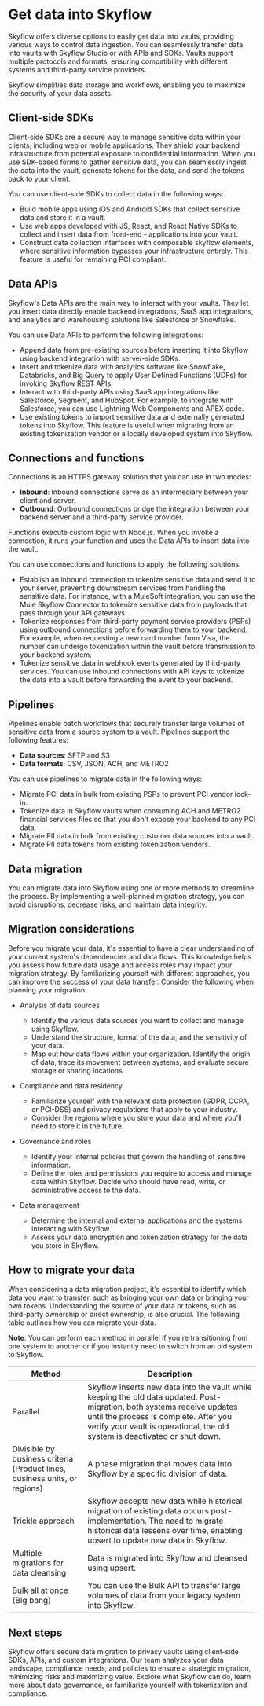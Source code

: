 # Get data into Skyflow

Skyflow offers diverse options to easily get data into vaults, providing various ways to control data ingestion. You can seamlessly transfer data into vaults with Skyflow Studio or with APIs and SDKs. Vaults support multiple protocols and formats, ensuring compatibility with different systems and third-party service providers.

Skyflow simplifies data storage and workflows, enabling you to maximize the security of your data assets.

## Client-side SDKs

Client-side SDKs are a secure way to manage sensitive data within your clients, including web or mobile applications. They shield your backend infrastructure from potential exposure to confidential information. When you use SDK-based forms to gather sensitive data, you can seamlessly ingest the data into the vault, generate tokens for the data, and send the tokens back to your client.

You can use client-side SDKs to collect data in the following ways:

- Build mobile apps using iOS and Android SDKs that collect sensitive data and store it in a vault.
- Use web apps developed with JS, React, and React Native SDKs to collect and insert data from front-end - applications into your vault.
- Construct data collection interfaces with composable skyflow elements, where sensitive information bypasses your infrastructure entirely. This feature is useful for remaining PCI compliant.

## Data APIs

Skyflow's Data APIs are the main way to interact with your vaults. They let you insert data directly enable backend integrations, SaaS app integrations, and analytics and warehousing solutions like Salesforce or Snowflake.

You can use Data APIs to perform the following integrations:

- Append data from pre-existing sources before inserting it into Skyflow using backend integration with server-side SDKs.
- Insert and tokenize data with analytics software like Snowflake, Databricks, and Big Query to apply User Defined Functions (UDFs) for invoking Skyflow REST APIs.
- Interact with third-party APIs using SaaS app integrations like Salesforce, Segment, and HubSpot. For example, to integrate with Salesforce, you can use Lightning Web Components and APEX code.
- Use existing tokens to import sensitive data and externally generated tokens into Skyflow. This feature is useful when migrating from an existing tokenization vendor or a locally developed system into Skyflow.

## Connections and functions

Connections is an HTTPS gateway solution that you can use in two modes:

- **Inbound**: Inbound connections serve as an intermediary between your client and server.
- **Outbound**: Outbound connections bridge the integration between your backend server and a third-party service provider.
  
Functions execute custom logic with Node.js. When you invoke a connection, it runs your function and uses the Data APIs to insert data into the vault.

You can use connections and functions to apply the following solutions.

- Establish an inbound connection to tokenize sensitive data and send it to your server, preventing downstream services from handling the sensitive data. For instance, with a MuleSoft integration, you can use the Mule Skyflow Connector to tokenize sensitive data from payloads that pass through your API gateways.
- Tokenize responses from third-party payment service providers (PSPs) using outbound connections before forwarding them to your backend. For example, when requesting a new card number from Visa, the number can undergo tokenization within the vault before transmission to your backend system.
- Tokenize sensitive data in webhook events generated by third-party services. You can use inbound connections with API keys to tokenize the data into a vault before forwarding the event to your backend.

## Pipelines

Pipelines enable batch workflows that securely transfer large volumes of sensitive data from a source system to a vault. Pipelines support the following features:

- **Data sources**: SFTP and S3
- **Data formats**: CSV, JSON, ACH, and METRO2

You can use pipelines to migrate data in the following ways:

- Migrate PCI data in bulk from existing PSPs to prevent PCI vendor lock-in.
- Tokenize data in Skyflow vaults when consuming ACH and METRO2 financial services files so that you don't expose your backend to any PCI data.
- Migrate PII data in bulk from existing customer data sources into a vault.
- Migrate PII data tokens from existing tokenization vendors.

## Data migration

You can migrate data into Skyflow using one or more methods to streamline the process. By implementing a well-planned migration strategy, you can avoid disruptions, decrease risks, and maintain data integrity.

## Migration considerations

Before you migrate your data, it's essential to have a clear understanding of your current system's dependencies and data flows. This knowledge helps you assess how future data usage and access roles may impact your migration strategy. By familiarizing yourself with different approaches, you can improve the success of your data transfer. Consider the following when planning your migration:

- Analysis of data sources

  - Identify the various data sources you want to collect and manage using Skyflow.
  - Understand the structure, format of the data, and the sensitivity of your data.
  - Map out how data flows within your organization. Identify the origin of data, trace its movement between systems, and evaluate secure storage or sharing locations.

- Compliance and data residency

  - Familiarize yourself with the relevant data protection (GDPR, CCPA, or PCI-DSS) and privacy regulations that apply to your industry.
  - Consider the regions where you store your data and where you'll need to store it in the future.

- Governance and roles

  - Identify your internal policies that govern the handling of sensitive information.
  - Define the roles and permissions you require to access and manage data within Skyflow. Decide who should have read, write, or administrative access to the data.

- Data management

  - Determine the internal and external applications and the systems interacting with Skyflow.
  - Assess your data encryption and tokenization strategy for the data you store in Skyflow.

## How to migrate your data

When considering a data migration project, it's essential to identify which data you want to transfer, such as bringing your own data or bringing your own tokens. Understanding the source of your data or tokens, such as third-party ownership or direct ownership, is also crucial. The following table outlines how you can migrate your data.

**Note**: You can perform each method in parallel if you're transitioning from one system to another or if you instantly need to switch from an old system to Skyflow.

| Method  | Description |
| ------------- | ------------- |
| Parallel  | Skyflow inserts new data into the vault while keeping the old data updated. Post-migration, both systems receive updates until the process is complete. After you verify your vault is operational, the old system is deactivated or shut down.  |
| Divisible by business criteria (Product lines, business units, or regions)  | A phase migration that moves data into Skyflow by a specific division of data.  |
| Trickle approach | Skyflow accepts new data while historical migration of existing data occurs post-implementation. The need to migrate historical data lessens over time, enabling upsert to update new data in Skyflow. |
| Multiple migrations for data cleansing | Data is migrated into Skyflow and cleansed using upsert. |
| Bulk all at once (Big bang) | You can use the Bulk API to transfer large volumes of data from your legacy system into Skyflow. |

## Next steps

Skyflow offers secure data migration to privacy vaults using client-side SDKs, APIs, and custom integrations. Our team analyzes your data landscape, compliance needs, and policies to ensure a strategic migration, minimizing risks and maximizing value. Explore what Skyflow can do, learn more about data governance, or familiarize yourself with tokenization and compliance.
